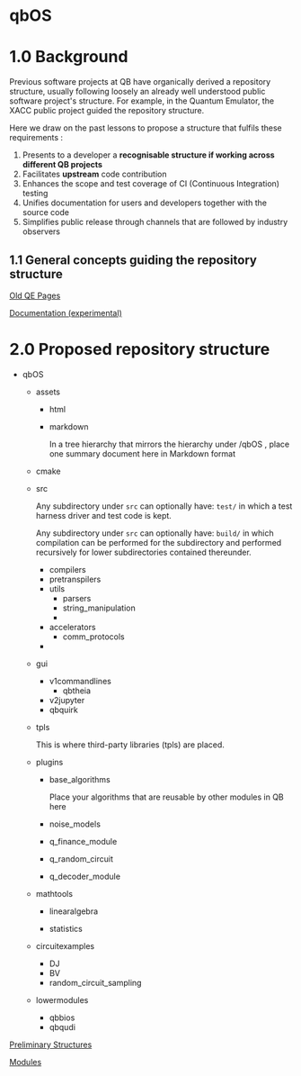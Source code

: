 # qbOS

# 1.0 Background

Previous software projects at QB have organically derived a repository structure, usually following loosely an already well understood public software project's structure.  For example, in the Quantum Emulator, the XACC public project guided the repository structure.

Here we draw on the past lessons to propose a structure that fulfils these requirements :

1. Presents to a developer a **recognisable structure if working across different QB projects**
2. Facilitates **upstream** code contribution
3. Enhances the scope and test coverage of CI (Continuous Integration) testing
4. Unifies documentation for users and developers together with the source code
5. Simplifies public release through channels that are followed by industry observers

## 1.1 General concepts guiding the repository structure

[Old QE Pages](https://www.notion.so/Old-QE-Pages-e873a62d490b42f3bbdb0000fc76b887)

[Documentation (experimental)](https://www.notion.so/Documentation-experimental-b92dff4ccabc43dbaa572c950e9916ab)

# 2.0 Proposed repository structure

- qbOS
    - assets
        - html
        - markdown

            In a tree hierarchy that mirrors the hierarchy under /qbOS , place one summary document here in Markdown format  

    - cmake
    - src

        Any subdirectory under `src` can optionally have:
        `test/`
        in which a test harness driver and test code is kept.

        Any subdirectory under `src` can optionally have: `build/` in which compilation can be performed for the subdirectory and performed recursively for lower subdirectories contained thereunder.

        - compilers
        - pretranspilers
        - utils
            - parsers
            - string_manipulation
            - 
        - accelerators
            - comm_protocols
        - 
    - gui
        - v1commandlines
            - qbtheia
        - v2jupyter
        - qbquirk
    - tpls

        This is where third-party libraries (tpls) are placed.

    - plugins
        - base_algorithms

            Place your algorithms that are reusable by other modules in QB here

        - noise_models
        - q_finance_module

        - q_random_circuit
        - q_decoder_module

    - mathtools
        - linearalgebra

        - statistics
    - circuitexamples
        - DJ
        - BV
        - random_circuit_sampling
    - lowermodules
        - qbbios
        - qbqudi

[Preliminary Structures](https://www.notion.so/Preliminary-Structures-089e4057b1a34b4c8a7581027cb819e2)

[Modules](https://www.notion.so/Modules-5992600cac064873ba049c9664472f87)